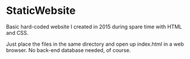 # StaticWebsite
Basic hard-coded website I created in 2015 during spare time with HTML and CSS.

Just place the files in the same directory and open up index.html in a web browser. No back-end database needed, of course.

